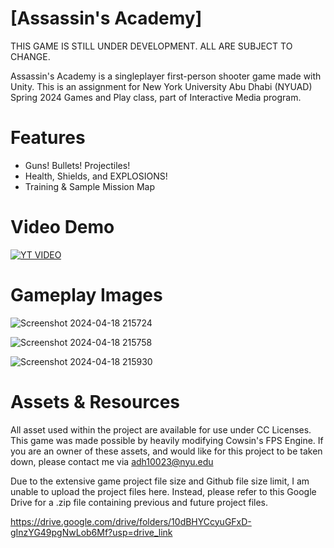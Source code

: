 
# [Assassin's Academy] 

THIS GAME IS STILL UNDER DEVELOPMENT. ALL ARE SUBJECT TO CHANGE.

Assassin's Academy is a singleplayer first-person shooter game made with Unity. This is an assignment for New York University Abu Dhabi (NYUAD) Spring 2024 Games and Play class, part of Interactive Media program.

# Features
- Guns! Bullets! Projectiles!
- Health, Shields, and EXPLOSIONS!
- Training & Sample Mission Map

# Video Demo
[![YT VIDEO](https://img.youtube.com/vi/i1AA3GSpK2A/0.jpg)](https://www.youtube.com/watch?v=i1AA3GSpK2A)

# Gameplay Images

![Screenshot 2024-04-18 215724](https://github.com/ADAHafizh/AssassinAcademy/assets/144985531/27f2a026-d198-4b58-817c-853e108b06d0)

![Screenshot 2024-04-18 215758](https://github.com/ADAHafizh/AssassinAcademy/assets/144985531/9236b4ba-304f-4d8d-abf4-229bff357c8a)

![Screenshot 2024-04-18 215930](https://github.com/ADAHafizh/AssassinAcademy/assets/144985531/21c1db66-c670-4af5-8ce8-45b25ccc1d3a)

# Assets & Resources
All asset used within the project are available for use under CC Licenses. This game was made possible by heavily modifying Cowsin's FPS Engine. If you are an owner of these assets, and would like for this project to be taken down, please contact me via adh10023@nyu.edu

Due to the extensive game project file size and Github file size limit, I am unable to upload the project files here. Instead, please refer to this Google Drive for a .zip file containing previous and future project files.

https://drive.google.com/drive/folders/10dBHYCcyuGFxD-gInzYG49pgNwLob6Mf?usp=drive_link



